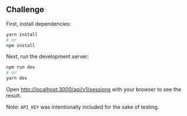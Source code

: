 ## Challenge

First, install dependencies:

```bash
yarn install
# or
npm install
```

Next, run the development server:

```bash
npm run dev
# or
yarn dev
```

Open [http://localhost:3000/api/v1/sessions](http://localhost:3000/api/v1/sessions) with your browser to see the result.

Note: `API_KEY` was intentionally included for the sake of testing.
